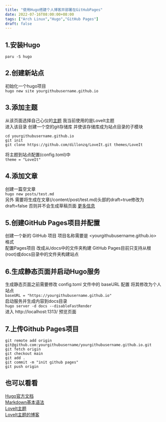 ```yaml
---
title: "使用Hugo搭建个人博客并部署在GitHubPages"
date: 2022-07-16T08:00:00+08:00
tags: ["Arch Linux","Hugo","GitHub Pages"]
draft: false
---
```


## 1.安装Hugo

`paru -S hugo`

## 2.创建新站点

初始化一个hugo项目  
`hugo new site yourgithubusername.github.io`

## 3.添加主题

从该页面选择自己心仪的[主题](https://themes.gohugo.io/) 我当前使用的是LoveIt主题  
进入该目录 创建一个空的git存储库 并使该存储库成为站点目录的子模块

```
cd yourgithubusername.github.io
git init
git clone https://github.com/dillonzq/LoveIt.git themes/LoveIt
```

将主题到站点配置(config.toml)中  
`theme = "LoveIt"`

## 4.添加文章

创建一篇空文章  
`hugo new posts/test.md`  
另外 需要将生成在文章(/content/post/test.md)头部的draft=true修改为draft=false 否则并不会生成草稿页面
[更多信息](https://gohugo.io/getting-started/usage/#draft-future-and-expired-content)

## 5.创建GitHub Pages项目并配置

创建一个新的 GitHub 项目 项目名称需要是 <yourgithubusername.github.io> 格式  
配置Pages项目 改成从/docs中的文件夹构建 GitHub Pages目前只支持从根(root)或docs目录中的文件夹构建站点

## 6.生成静态页面并启动Hugo服务

生成静态页面之前需要修改 config.toml 文件中的 baseURL 配置 将其修改为个人站点  
`baseURL = "https://yourgithubusername.github.io"`  
启动服务并生成内容到docs目录  
`hugo server -d docs --disableFastRender`  
进入 http://localhost:1313/ 预览页面

## 7.上传Github Pages项目

```
git remote add origin git@github.com:yourgithubusername/yourgithubusername.github.io.git
git fetch origin
git checkout main
git add .
git commit -m "init github pages"
git push origin
```

## 也可以看看

[Hugo官方文档](https://gohugo.io/documentation/)  
[Markdown基本语法](https://www.markdownguide.org/basic-syntax/)  
[LoveIt主题](https://github.com/dillonzq/LoveIt)  
[LoveIt主题的博客](https://hugoloveit.com/)